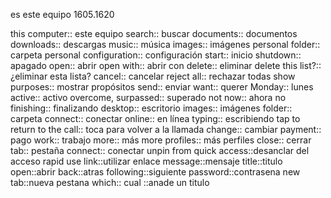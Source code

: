 es este equipo 1605.1620

this computer:: este equipo
search:: buscar
documents:: documentos
downloads:: descargas
music:: música
images:: imágenes
personal folder:: carpeta personal
configuration:: configuración
start:: inicio
shutdown:: apagado
open:: abrir
open with:: abrir con
delete:: eliminar
delete this list?:: ¿eliminar esta lista?
cancel:: cancelar
reject all:: rechazar todas
show purposes:: mostrar propósitos
send:: enviar
want:: querer
Monday:: lunes
active:: activo
overcome, surpassed:: superado
not now:: ahora no
finishing:: finalizando
desktop:: escritorio
images:: imágenes
folder:: carpeta
connect:: conectar
online:: en línea
typing:: escribiendo
tap to return to the call:: toca para volver a la llamada
change:: cambiar
payment:: pago
work:: trabajo
more:: más
more profiles:: más perfiles
close:: cerrar
tab:: pestaña
connect:: conectar
unpin from quick access::desanclar del acceso rapid
use link::utilizar enlace
message::mensaje
title::titulo
open::abrir
back::atras
following::siguiente
password::contrasena
new tab::nueva pestana
which:: cual
::anade un titulo